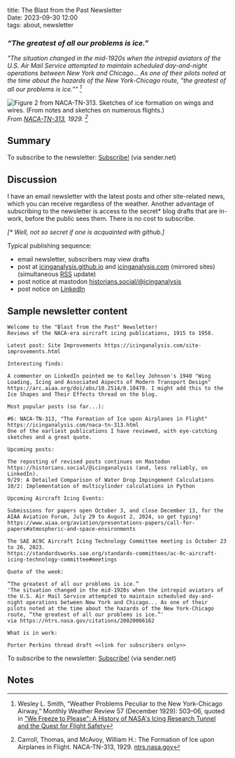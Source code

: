 title: The Blast from the Past Newsletter  
Date: 2023-09-30 12:00  
tags: about, newsletter  

### _“The greatest of all our problems is ice.”_  

_"The situation changed in the mid-1920s when the intrepid aviators of the U.S. Air Mail Service attempted to maintain scheduled day-and-night operations between New York and Chicago... As one of their pilots noted at the time about the hazards of the New York-Chicago route, “the greatest of all our problems is ice.”" [^1]_  

![Figure 2 from NACA-TN-313. Sketches of ice formation on wings and wires. (From notes and sketches on numerous flights.)](/images/naca-tn-313/Figure2.png)  
_From [NACA-TN-313]({filename}NACA-TN-313.md), 1929. [^2]_  

## Summary  

To subscribe to the newsletter: <a href="https://stats.sender.net/forms/dygqRa/view">Subscribe!</a> (via sender.net)

## Discussion  

I have an email newsletter with the latest posts and other site-related news, 
which you can receive regardless of the weather. 
Another advantage of subscribing to the newsletter is access to the secret* blog drafts that are in-work, 
before the public sees them. There is no cost to subscribe. 

_[* Well, not so secret if one is acquainted with github.]_

Typical publishing sequence:  

- email newsletter, subscribers may view drafts  
- post at [icinganalysis.github.io](https://icinganalysis.github.io) and [icinganalysis.com](https://icinganalysis.com) (mirrored sites) (simultaneous [RSS](https://icinganalysis.com/feeds/all.rss.xml) update)  
- post notice at mastodon [historians.social/@icinganalysis](https://historians.social/@icinganalysis)   
- post notice on [LinkedIn](https://www.linkedin.com/in/donald-cook-96204316a/)  

## Sample newsletter content  

```text
Welcome to the "Blast from the Past" Newsletter!
Reviews of the NACA-era aircraft icing publications, 1915 to 1958.

Latest post: Site Improvements https://icinganalysis.com/site-improvements.html

Interesting finds: 

A commenter on LinkedIn pointed me to Kelley Johnson's 1940 "Wing Loading, Icing and Associated Aspects of Modern Transport Design"
https://arc.aiaa.org/doi/abs/10.2514/8.10478. I might add this to the Ice Shapes and Their Effects thread on the blog.

Most popular posts (so far...):

#6: NACA-TN-313, "The Formation of Ice upon Airplanes in Flight" https://icinganalysis.com/naca-tn-313.html
One of the earliest publications I have reviewed, with eye-catching sketches and a great quote.

Upcoming posts:

The reposting of revised posts continues on Mastodon https://historians.social/@icinganalysis (and, less reliably, on LinkedIn).
9/29: A Detailed Comparison of Water Drop Impingement Calculations
10/2: Implementation of multicylinder calculations in Python

Upcoming Aircraft Icing Events:

Submissions for papers open October 3, and close December 13, for the AIAA Aviation Forum, July 29 to August 2, 2024, so get typing!
https://www.aiaa.org/aviation/presentations-papers/call-for-papers#atmospheric-and-space-environments

The SAE AC9C Aircraft Icing Technology Committee meeting is October 23 to 26, 2023.
https://standardsworks.sae.org/standards-committees/ac-9c-aircraft-icing-technology-committee#meetings

Quote of the week: 

“The greatest of all our problems is ice.”
'The situation changed in the mid-1920s when the intrepid aviators of the U.S. Air Mail Service attempted to maintain scheduled day-and-night operations between New York and Chicago... As one of their pilots noted at the time about the hazards of the New York-Chicago route, “the greatest of all our problems is ice.”'
via https://ntrs.nasa.gov/citations/20020066162

What is in work:

Porter Perkins thread draft <<link for subscribers only>>
```

To subscribe to the newsletter: <a href="https://stats.sender.net/forms/dygqRa/view">Subscribe!</a> (via sender.net)

## Notes  

[^1]: Wesley L. Smith, “Weather Problems Peculiar to the New York-Chicago Airway,” Monthly Weather Review 57 
(December 1929): 503–06, quoted in ["We Freeze to Please": A History of NASA's Icing Research Tunnel and the Quest for Flight Safety](https://ntrs.nasa.gov/citations/20020066162)  
[^2]: Carroll, Thomas, and McAvoy, William H.: The Formation of Ice upon Airplanes in Flight. NACA-TN-313, 1929. [ntrs.nasa.gov](https://ntrs.nasa.gov/citations/19930081134)    
